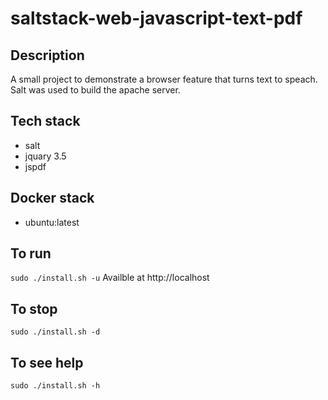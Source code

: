 # saltstack-web-javascript-text-pdf

## Description
A small project to demonstrate a browser
feature that turns text to speach. Salt
was used to build the apache server.

## Tech stack
- salt
- jquary 3.5
- jspdf

## Docker stack
- ubuntu:latest

## To run
`sudo ./install.sh -u`
Availble at http://localhost

## To stop
`sudo ./install.sh -d`

## To see help
`sudo ./install.sh -h`
